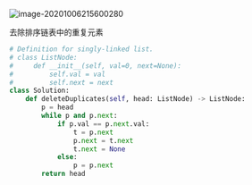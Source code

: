 ![image-20201006215600280](../../../.assert/image-20201006215600280.png)

去除排序链表中的重复元素

~~~python
# Definition for singly-linked list.
# class ListNode:
#     def __init__(self, val=0, next=None):
#         self.val = val
#         self.next = next
class Solution:
    def deleteDuplicates(self, head: ListNode) -> ListNode:
        p = head
        while p and p.next:
            if p.val == p.next.val:
                t = p.next
                p.next = t.next
                t.next = None
            else:
                p = p.next
        return head
~~~

